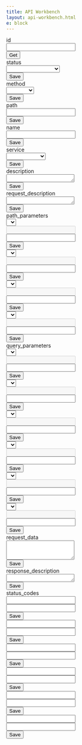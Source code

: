 ```yaml
---
title: API Workbench
layout: api-workbench.html
e: block
---
```


<form class="api-workbench">
  <div class="form-row">
    <div class="col-sm-3">
      <div class="form-row">
        <div class="col-sm-12">
          <label>id</label>
        </div>
      </div>
      <div class="form-row">
        <div class="form-group col">
          <input id="api-id-input" type="text" class="form-control form-control-sm">
        </div>
        <div class="form-group col-auto">
          <button id="api-id-btn" type="button" class="btn btn-sm btn-block btn-success">Get</button>
        </div>
      </div>
    </div>
    <div class="col-sm-3">
      <div class="form-row">
        <div class="col-sm-12">
          <label>status</label>
        </div>
      </div>
      <div class="form-row">
        <div class="form-group col">
          <select id="api-status-select" class="form-control form-control-sm">
            <option selected value>&nbsp;</option>
            <option value="experimental">Experimental</option>
            <option value="trusted">Trusted</option>
            <option value="needs-improvement">Needs Improvement</option>
            <option value="deprecated">Deprecated</option>
            <option value="removed">Removed</option>
            <option value="unknown">Unknown</option>
          </select>
        </div>
        <div class="form-group col-auto">
          <button type="button" class="btn btn-sm btn-block btn-outline-secondary">Save</button>
        </div>
      </div>
    </div>
    <div class="col-sm-3">
    </div>
    <div class="col-sm-3">
    </div>
  </div>
  <div class="form-row">
    <div class="col-sm-6">
      <div class="form-row">
        <div class="col-sm-12">
          <label>method</label>
        </div>
      </div>
      <div class="form-row">
        <div class="form-group col">
          <select id="api-method-select" class="form-control form-control-sm">
            <option selected value>&nbsp;</option>
            <option value="get">GET</option>
            <option value="post">POST</option>
            <option value="put">PUT</option>
            <option value="delete">DELETE</option>
          </select>
        </div>
        <div class="form-group col-auto">
          <button type="button" class="btn btn-sm btn-block btn-outline-secondary">Save</button>
        </div>
      </div>
    </div>
    <div class="col-sm-6">
      <div class="form-row">
        <div class="col-sm-12">
          <label>path</label>
        </div>
      </div>
      <div class="form-row">
        <div class="form-group col">
          <input id="api-path-input" type="text" class="form-control form-control-sm">
        </div>
        <div class="form-group col-auto">
          <button type="button" class="btn btn-sm btn-block btn-outline-secondary">Save</button>
        </div>
      </div>
    </div>
  </div>
  <div class="form-row">
    <div class="col-sm-6">
      <div class="form-row">
        <div class="col-sm-12">
          <label>name</label>
        </div>
      </div>
      <div class="form-row">
        <div class="form-group col">
          <input id="api-name-input" type="text" class="form-control form-control-sm">
        </div>
        <div class="form-group col-auto">
          <button type="button" class="btn btn-sm btn-block btn-outline-secondary">Save</button>
        </div>
      </div>
    </div>
    <div class="col-sm-6">
      <div class="form-row">
        <div class="col-sm-12">
          <label>service</label>
        </div>
      </div>
      <div class="form-row">
        <div class="form-group col">
          <select id="api-service-select" class="form-control form-control-sm">
            <option selected value>&nbsp;</option>
            <option value="application">Application</option>
            <option value="datastream">Datastream</option>
            <option value="device">Device</option>
            <option value="factory-proxy">Factory Proxy</option>
            <option value="image">Image</option>
            <option value="log">Log</option>
            <option value="notification">Notification</option>
            <option value="rules">Rules</option>
            <option value="user">User</option>
            <option value="zigbee">Zigbee</option>
          </select>
        </div>
        <div class="form-group col-auto">
          <button type="button" class="btn btn-sm btn-block btn-outline-secondary">Save</button>
        </div>
      </div>
    </div>
  </div>
  <div class="form-row"><div class="col-12"><label>description</label></div></div>
  <div class="form-row">
    <div class="form-group col"><textarea id="api-description-textarea" class="form-control form-control-sm" rows="1"></textarea></div>
    <div class="form-group col-auto"><button type="button" class="btn btn-sm btn-block btn-outline-secondary">Save</button></div>
  </div>
  <div class="form-row"><div class="col-12"><label>request_description</label></div></div>
  <div class="form-row">
    <div class="form-group col"><textarea id="api-request-description-textarea" class="form-control form-control-sm" rows="1"></textarea></div>
    <div class="form-group col-auto"><button type="button" class="btn btn-sm btn-block btn-outline-secondary">Save</button></div>
  </div>
  <div class="form-row"><div class="col-12"><label>path_parameters</label></div></div>
  <div id="api-path-parameter-divs">
    <div class="form-row api-path-parameter-div">
      <div class="form-group col-sm-2"><select class="form-control form-control-sm parameters"><option selected value>&nbsp;</option></select></div>
      <div class="form-group col-sm-2"><input type="text" class="form-control form-control-sm type" disabled></div>
      <div class="form-group col-sm-4"><input type="text" class="form-control form-control-sm description"></div>
      <div class="form-group col-auto"><button type="button" class="btn btn-sm btn-block btn-outline-secondary">Save</button></div>
    </div>
    <div class="form-row api-path-parameter-div">
      <div class="form-group col-sm-2"><select class="form-control form-control-sm parameters"><option selected value>&nbsp;</option></select></div>
      <div class="form-group col-sm-2"><input type="text" class="form-control form-control-sm type" disabled></div>
      <div class="form-group col-sm-4"><input type="text" class="form-control form-control-sm description"></div>
      <div class="form-group col-auto"><button type="button" class="btn btn-sm btn-block btn-outline-secondary">Save</button></div>
    </div>
    <div class="form-row api-path-parameter-div">
      <div class="form-group col-sm-2"><select class="form-control form-control-sm parameters"><option selected value>&nbsp;</option></select></div>
      <div class="form-group col-sm-2"><input type="text" class="form-control form-control-sm type" disabled></div>
      <div class="form-group col-sm-4"><input type="text" class="form-control form-control-sm description"></div>
      <div class="form-group col-auto"><button type="button" class="btn btn-sm btn-block btn-outline-secondary">Save</button></div>
    </div>
    <div class="form-row api-path-parameter-div">
      <div class="form-group col-sm-2"><select class="form-control form-control-sm parameters"><option selected value>&nbsp;</option></select></div>
      <div class="form-group col-sm-2"><input type="text" class="form-control form-control-sm type" disabled></div>
      <div class="form-group col-sm-4"><input type="text" class="form-control form-control-sm description"></div>
      <div class="form-group col-auto"><button type="button" class="btn btn-sm btn-block btn-outline-secondary">Save</button></div>
    </div>
  </div>
  <div class="form-row"><div class="col-12"><label>query_parameters</label></div></div>
  <div id="api-query-parameter-divs">
    <div class="form-row api-query-parameter-div">
      <div class="form-group col-sm-2"><select class="form-control form-control-sm parameters"><option selected value>&nbsp;</option></select></div>
      <div class="form-group col-sm-2"><input type="text" class="form-control form-control-sm type" disabled></div>
      <div class="form-group col-sm-4"><input type="text" class="form-control form-control-sm description"></div>
      <div class="form-group col-auto"><button type="button" class="btn btn-sm btn-block btn-outline-secondary">Save</button></div>
    </div>
    <div class="form-row api-query-parameter-div">
      <div class="form-group col-sm-2"><select class="form-control form-control-sm parameters"><option selected value>&nbsp;</option></select></div>
      <div class="form-group col-sm-2"><input type="text" class="form-control form-control-sm type" disabled></div>
      <div class="form-group col-sm-4"><input type="text" class="form-control form-control-sm description"></div>
      <div class="form-group col-auto"><button type="button" class="btn btn-sm btn-block btn-outline-secondary">Save</button></div>
    </div>
    <div class="form-row api-query-parameter-div">
      <div class="form-group col-sm-2"><select class="form-control form-control-sm parameters"><option selected value>&nbsp;</option></select></div>
      <div class="form-group col-sm-2"><input type="text" class="form-control form-control-sm type" disabled></div>
      <div class="form-group col-sm-4"><input type="text" class="form-control form-control-sm description"></div>
      <div class="form-group col-auto"><button type="button" class="btn btn-sm btn-block btn-outline-secondary">Save</button></div>
    </div>
    <div class="form-row api-query-parameter-div">
      <div class="form-group col-sm-2"><select class="form-control form-control-sm parameters"><option selected value>&nbsp;</option></select></div>
      <div class="form-group col-sm-2"><input type="text" class="form-control form-control-sm type" disabled></div>
      <div class="form-group col-sm-4"><input type="text" class="form-control form-control-sm description"></div>
      <div class="form-group col-auto"><button type="button" class="btn btn-sm btn-block btn-outline-secondary">Save</button></div>
    </div>
    <div class="form-row api-query-parameter-div">
      <div class="form-group col-sm-2"><select class="form-control form-control-sm parameters"><option selected value>&nbsp;</option></select></div>
      <div class="form-group col-sm-2"><input type="text" class="form-control form-control-sm type" disabled></div>
      <div class="form-group col-sm-4"><input type="text" class="form-control form-control-sm description"></div>
      <div class="form-group col-auto"><button type="button" class="btn btn-sm btn-block btn-outline-secondary">Save</button></div>
    </div>
    <div class="form-row api-query-parameter-div">
      <div class="form-group col-sm-2"><select class="form-control form-control-sm parameters"><option selected value>&nbsp;</option></select></div>
      <div class="form-group col-sm-2"><input type="text" class="form-control form-control-sm type" disabled></div>
      <div class="form-group col-sm-4"><input type="text" class="form-control form-control-sm description"></div>
      <div class="form-group col-auto"><button type="button" class="btn btn-sm btn-block btn-outline-secondary">Save</button></div>
    </div>
  </div>
  <div class="form-row"><div class="col-12"><label>request_data</label></div></div>
  <div class="form-row">
    <div class="form-group col"><textarea id="api-request-data-textarea" class="form-control form-control-sm" rows="3"></textarea></div>
    <div class="form-group col-auto"><button type="button" class="btn btn-sm btn-block btn-outline-secondary">Save</button></div>
  </div>
  <div class="form-row"><div class="col-12"><label>response_description</label></div></div>
  <div class="form-row">
    <div class="form-group col"><textarea id="api-response-description-textarea" class="form-control form-control-sm" rows="1"></textarea></div>
    <div class="form-group col-auto"><button type="button" class="btn btn-sm btn-block btn-outline-secondary">Save</button></div>
  </div>
  <div class="form-row"><div class="col-12"><label>status_codes</label></div></div>
  <div id="api-status-code-divs">
    <div class="form-row api-status-code-div">
      <div class="form-group col-sm-2"><input type="text" class="form-control form-control-sm code"></div>
      <div class="form-group col-sm-2"><input type="text" class="form-control form-control-sm text"></div>
      <div class="form-group col-auto"><button type="button" class="btn btn-sm btn-block btn-outline-secondary">Save</button></div>
    </div>
    <div class="form-row api-status-code-div">
      <div class="form-group col-sm-2"><input type="text" class="form-control form-control-sm code"></div>
      <div class="form-group col-sm-2"><input type="text" class="form-control form-control-sm text"></div>
      <div class="form-group col-auto"><button type="button" class="btn btn-sm btn-block btn-outline-secondary">Save</button></div>
    </div>
    <div class="form-row api-status-code-div">
      <div class="form-group col-sm-2"><input type="text" class="form-control form-control-sm code"></div>
      <div class="form-group col-sm-2"><input type="text" class="form-control form-control-sm text"></div>
      <div class="form-group col-auto"><button type="button" class="btn btn-sm btn-block btn-outline-secondary">Save</button></div>
    </div>
    <div class="form-row api-status-code-div">
      <div class="form-group col-sm-2"><input type="text" class="form-control form-control-sm code"></div>
      <div class="form-group col-sm-2"><input type="text" class="form-control form-control-sm text"></div>
      <div class="form-group col-auto"><button type="button" class="btn btn-sm btn-block btn-outline-secondary">Save</button></div>
    </div>
    <div class="form-row api-status-code-div">
      <div class="form-group col-sm-2"><input type="text" class="form-control form-control-sm code"></div>
      <div class="form-group col-sm-2"><input type="text" class="form-control form-control-sm text"></div>
      <div class="form-group col-auto"><button type="button" class="btn btn-sm btn-block btn-outline-secondary">Save</button></div>
    </div>
    <div class="form-row api-status-code-div">
      <div class="form-group col-sm-2"><input type="text" class="form-control form-control-sm code"></div>
      <div class="form-group col-sm-2"><input type="text" class="form-control form-control-sm text"></div>
      <div class="form-group col-auto"><button type="button" class="btn btn-sm btn-block btn-outline-secondary">Save</button></div>
    </div>
  </div>
</form>
